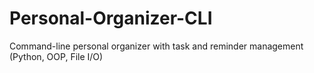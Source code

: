 # Personal-Organizer-CLI
Command-line personal organizer with task and reminder management (Python, OOP, File I/O)
